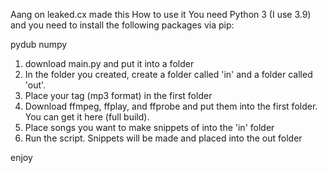 Aang on leaked.cx made this
How to use it
You need Python 3 (I use 3.9) and you need to install the following packages via pip:

pydub
numpy

1. download main.py and put it into a folder
2. In the folder you created, create a folder called 'in' and a folder called 'out'.
3. Place your tag (mp3 format) in the first folder
4. Download ffmpeg, ffplay, and ffprobe and put them into the first folder. You can get it here (full build).
5. Place songs you want to make snippets of into the 'in' folder
6. Run the script. Snippets will be made and placed into the out folder

enjoy
